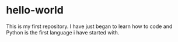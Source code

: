 # hello-world
This is my first repository. I have just began to learn how to code and Python is the first language i have started with.
